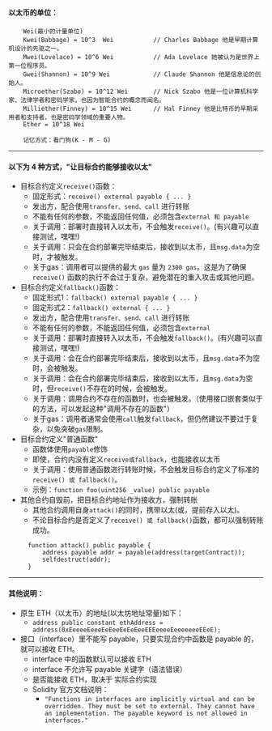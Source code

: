 #### 以太币的单位：
```
    Wei(最小的计量单位)
    Kwei(Babbage) = 10^3  Wei           // Charles Babbage 他是早期计算机设计的先驱之一。
    Mwei(Lovelace) = 10^6 Wei           // Ada Lovelace 她被认为是世界上第一位程序员。
    Gwei(Shannon) = 10^9 Wei            // Claude Shannon 他是信息论的创始人。
    Microether(Szabo) = 10^12 Wei       // Nick Szabo 他是一位计算机科学家、法律学者和密码学家，也因为智能合约的概念而闻名。
    Milliether(Finney) = 10^15 Wei      // Hal Finney 他是比特币的早期采用者和支持者，也是密码学领域的重要人物。
    Ether = 10^18 Wei
    
    记忆方式：看门狗(K - M - G)
```

------------------------------------------------------------------------------------------------------------------------

#### 以下为 4 种方式，"让目标合约能够接收以太"
- 目标合约定义```receive()```函数：
  - 固定形式：```receive() external payable { ... }```
  - 发出方，配合使用```transfer、send、call``` 进行转账
  - 不能有任何的参数，不能返回任何值，必须包含```external 和 payable```
  - 关于调用：部署时直接转入以太币，不会触发```receive()```。(有兴趣可以直接测试，嘿嘿!)
  - 关于调用：只会在合约部署完毕结束后，接收到以太币，且```msg.data```为空时，才被触发。
  - 关于gas：调用者可以提供的最大 ```gas``` 量为 ```2300 gas```。这是为了确保 ```receive()``` 函数的执行不会过于复杂，避免潜在的重入攻击或其他问题。
- 目标合约定义```fallback()```函数：
  - 固定形式1：```fallback() external payable { ... }```
  - 固定形式2：```fallback() external { ... }```
  - 发出方，配合使用```transfer、send、call``` 进行转账
  - 不能有任何的参数，不能返回任何值，必须包含```external```
  - 关于调用：部署时直接转入以太币，不会触发```fallback()```。(有兴趣可以直接测试，嘿嘿!)
  - 关于调用：会在合约部署完毕结束后，接收到以太币，且```msg.data```不为空时，会被触发。
  - 关于调用：会在合约部署完毕结束后，接收到以太币，且```msg.data```为空时，但```receive()```不存在的时候，会被触发。
  - 关于调用：调用合约不存在的函数时，也会被触发。（使用接口嵌套类似于的方法，可以发起这种"调用不存在的函数"）
  - 关于gas：调用者通常会使用```call```触发```fallback```，但仍然建议不要过于复杂，以免突破```gas```限制。
- 目标合约定义"普通函数"
  - 函数体使用```payable```修饰
  - 即使，合约内没有定义```receive或fallback```，也能接收以太币
  - 关于调用：使用普通函数进行转账时候，不会触发目标合约定义了标准的```receive() 或 fallback()```。
  - 示例：```function foo(uint256 _value) public payable```
- 其他合约自毁前，把目标合约地址作为接收方，强制转账
  - 其他合约调用自身```attack()```的同时，携带以太(或，提前存入以太)。
  - 不论目标合约是否定义了```receive() 或 fallback()```函数，都可以强制转账成功。
  ```
    function attack() public payable {
        address payable addr = payable(address(targetContract));
        selfdestruct(addr);
    }
  ```

------------------------------------------------------------------------------------------------------------------------

#### 其他说明：
- 原生 ETH（以太币）的地址(以太坊地址常量)如下：
    - ```address public constant ethAddress = address(0xEeeeeEeeeEeEeeEeEeEeeEEEeeeeEeeeeeeeEEeE);```
- 接口（interface）里不能写 payable，只要实现合约中函数是 payable 的，就可以接收 ETH。
    - interface 中的函数默认可以接收 ETH
    - interface 不允许写 payable 关键字（语法错误）
    - 是否能接收 ETH，取决于 实际合约实现
    - Solidity 官方文档说明：
      - `"Functions in interfaces are implicitly virtual and can be overridden. They must be set to external. They cannot have an implementation. The payable keyword is not allowed in interfaces."`

